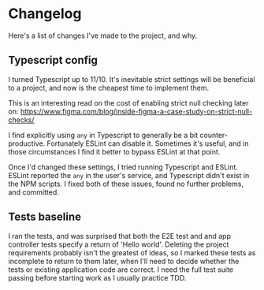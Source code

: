 # Changelog

Here's a list of changes I've made to the project, and why.


## Typescript config
I turned Typescript up to 11/10. It's inevitable strict settings will be beneficial to a project, and now is the cheapest time to implement them.

This is an interesting read on the cost of enabling strict null checking later on: https://www.figma.com/blog/inside-figma-a-case-study-on-strict-null-checks/

I find explicitly using `any` in Typescript to generally be a bit counter-productive. Fortunately ESLint can disable it. Sometimes it's useful, and in those circumstances I find it better to bypass ESLint at that point.

Once I'd changed these settings, I tried running Typescript and ESLint. ESLint reported the `any` in the user's service, and Typescript didn't exist in the NPM scripts. I fixed both of these issues, found no further problems, and committed.


## Tests baseline
I ran the tests, and was surprised that both the E2E test and and app controller tests specify a return of 'Hello world'. Deleting the project requirements probably isn't the greatest of ideas, so I marked these tests as incomplete to return to them later, when I'll need to decide whether the tests or existing application code are correct. I need the full test suite passing before starting work as I usually practice TDD.
